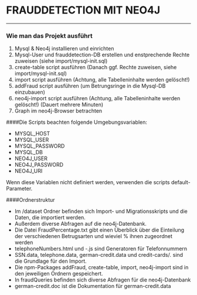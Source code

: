 # FRAUDDETECTION MIT NEO4J
------------------------

### Wie man das Projekt ausführt

1. Mysql & Neo4j installieren und einrichten
2. Mysql-User und frauddetection-DB erstellen und enstprechende Rechte zuweisen (siehe import/mysql-init.sql)
3. create-table script ausführen (Danach ggf. Rechte zuweisen, siehe import/mysql-init.sql)
4. import script ausführen (Achtung, alle Tabelleninhalte werden gelöscht!)
5. addFraud script ausführen (um Betrungsringe in die Mysql-DB einzubauen)
6. neo4j-import script ausführen (Achtung, alle Tabelleninhalte werden gelöscht!) (Dauert mehrere Minuten)
7. Graph im neo4j-Browser betrachten


####Die Scripts beachten folgende Umgebungsvariablen:

* MYSQL_HOST
* MYSQL_USER
* MYSQL_PASSWORD
* MYSQL_DB
* NEO4J_USER
* NEO4J_PASSWORD
* NEO4J_URI

Wenn diese Variablen nicht definiert werden, verwenden die scripts default-Parameter.



####Ordnerstruktur

* Im /dataset Ordner befinden sich Import- und Migrationsskripts und die Daten, die importiert werden.
* Außerdem diverse Abfragen auf die neo4j-Datenbank.
* Die Datei FraudPercentage.txt gibt einen Überblick über die Einteilung der verschiedenen Betrugsarten und wieviel % ihnen zugeordnet werden
* telephoneNumbers.html und -.js sind Generatoren für Telefonnummern
* SSN.data, telephone.data, german-credit.data und credit-cards/*.* sind die Grundlage für den Import.
* Die npm-Packages addFraud, create-table, import, neo4j-import sind in den jeweiligen Ordnern gespeichert.
* In fraudQueries befinden sich diverse Abfragen für die neo4j-Datenbank
* german-credit.doc ist die Dokumentation für german-credit.data
